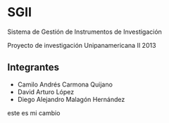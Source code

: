 SGII
====

Sistema de Gestión de Instrumentos de Investigación

Proyecto de investigación Unipanamericana II 2013

Integrantes
-----------

* Camilo Andrés Carmona Quijano
* David Arturo López
* Diego Alejandro Malagón Hernández

este es mi cambio

